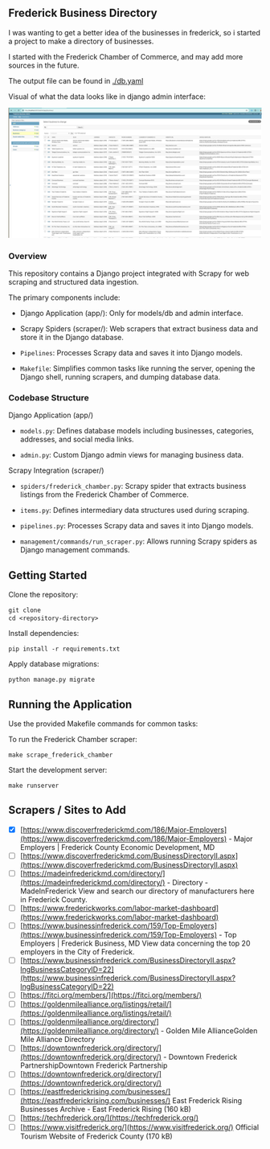 ## Frederick Business Directory

I was wanting to get a better idea of the businesses in frederick,
so i started a project to make a directory of businesses.

I started with the Frederick Chamber of Commerce, and may add more sources in the future.

The output file can be found in [./db.yaml](./db.yaml)

Visual of what the data looks like in django admin interface:

![./docs/Screenshot.png](./docs/Screenshot.png)

### Overview

This repository contains a Django project integrated with Scrapy for web scraping and structured data ingestion.

The primary components include:

- Django Application (app/): Only for models/db and admin interface.

- Scrapy Spiders (scraper/): Web scrapers that extract business data and store it in the Django database.

- `Pipelines`: Processes Scrapy data and saves it into Django models.

- `Makefile`: Simplifies common tasks like running the server, opening the Django shell, running scrapers, and dumping database data.

### Codebase Structure

Django Application (app/)

- `models.py`: Defines database models including businesses, categories, addresses, and social media links.

- `admin.py`: Custom Django admin views for managing business data.

Scrapy Integration (scraper/)

- `spiders/frederick_chamber.py`: Scrapy spider that extracts business listings from the Frederick Chamber of Commerce.

- `items.py`: Defines intermediary data structures used during scraping.

- `pipelines.py`: Processes Scrapy data and saves it into Django models.

- `management/commands/run_scraper.py`: Allows running Scrapy spiders as Django management commands.

## Getting Started

Clone the repository:

```
git clone
cd <repository-directory>
```

Install dependencies:

```
pip install -r requirements.txt
```

Apply database migrations:

```
python manage.py migrate
```

## Running the Application

Use the provided Makefile commands for common tasks:

To run the Frederick Chamber scraper:

```
make scrape_frederick_chamber
```

Start the development server:

```
make runserver
```

## Scrapers / Sites to Add

- [x] [https://www.discoverfrederickmd.com/186/Major-Employers](https://www.discoverfrederickmd.com/186/Major-Employers) - Major Employers | Frederick County Economic Development, MD
- [ ] [https://www.discoverfrederickmd.com/BusinessDirectoryII.aspx](https://www.discoverfrederickmd.com/BusinessDirectoryII.aspx)
- [ ] [https://madeinfrederickmd.com/directory/](https://madeinfrederickmd.com/directory/) - Directory - MadeInFrederick View and search our directory of manufacturers here in Frederick County.
- [ ] [https://www.frederickworks.com/labor-market-dashboard](https://www.frederickworks.com/labor-market-dashboard)
- [ ] [https://www.businessinfrederick.com/159/Top-Employers](https://www.businessinfrederick.com/159/Top-Employers) - Top Employers | Frederick Business, MD View data concerning the top 20 employers in the City of Frederick.
- [ ] [https://www.businessinfrederick.com/BusinessDirectoryII.aspx?lngBusinessCategoryID=22](https://www.businessinfrederick.com/BusinessDirectoryII.aspx?lngBusinessCategoryID=22)
- [ ] [https://fitci.org/members/](https://fitci.org/members/)
- [ ] [https://goldenmilealliance.org/listings/retail/](https://goldenmilealliance.org/listings/retail/)
- [ ] [https://goldenmilealliance.org/directory/](https://goldenmilealliance.org/directory/) - Golden Mile AllianceGolden Mile Alliance Directory
- [ ] [https://downtownfrederick.org/directory/](https://downtownfrederick.org/directory/) - Downtown Frederick PartnershipDowntown Frederick Partnership
- [ ] [https://downtownfrederick.org/directory/](https://downtownfrederick.org/directory/)
- [ ] [https://eastfrederickrising.com/businesses/](https://eastfrederickrising.com/businesses/)  East Frederick Rising Businesses Archive - East Frederick Rising (160 kB)
- [ ] [https://techfrederick.org/](https://techfrederick.org/)
- [ ] [https://www.visitfrederick.org/](https://www.visitfrederick.org/) Official Tourism Website of Frederick County (170 kB)
